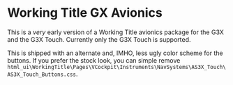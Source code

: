 # Working Title GX Avionics

This is a *very* early version of a Working Title avionics package for the G3X and the G3X Touch.  Currently only the G3X Touch is supported.

This is shipped with an alternate and, IMHO, less ugly color scheme for the buttons.  If you prefer the stock look, you can simple remove `html_ui\WorkingTitle\Pages\VCockpit\Instruments\NavSystems\AS3X_Touch\AS3X_Touch_Buttons.css`.